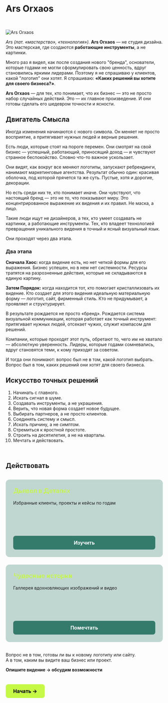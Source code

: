 # Ars Orxaos

<br>

![Ars Orxaos](/ars-orxaos-ban-cmprsd.jpg)

_Ars (лат. «мастерство», «технология»)._ **Ars Orxaos** — не студия дизайна. Это мастерская, где создаются **работающие инструменты**, а не картинки.

Много раз я видел, как после создания нового "бренда", основатели, которые годами не могли сформулировать свою ценность, вдруг становились яркими лидерами. Поэтому я не спрашиваю у клиентов, какой "логотип" они хотят. Я спрашиваю: **«Каких решений вы хотите для своего бизнеса?»**.

**Ars Orxaos** — для тех, кто понимает, что их бизнес — это не просто набор случайных действий. Это — их главное произведение. И они готовы сделать его шедевром точности и ясности.

## Двигатель Смысла

Иногда изменения начинаются с нового символа. Он меняет не просто восприятие, а притягивает нужных людей и верные решения.

Есть люди, которые стоят на пороге перемен. Они смотрят на свой бизнес — успешный, работающий, приносящий доход — и чувствуют странное беспокойство. Словно что-то важное ускользает.

Они видят, как вокруг все меняют логотипы, запускают ребрендинги, нанимают маркетинговые агентства. Результат обычно один: красивая оболочка, под которой прячется та же суть. Пустые, хотя и дорогие, декорации.

Но есть среди них те, кто понимает иначе. Они чувствуют, что настоящий бренд — это не то, что показывают миру. Это концентрированное выражение их видения и их правил. Не маска, а лицо.

Такие люди ищут не дизайнеров, а тех, кто умеет создавать не картинки, а работающие инструменты. Тех, кто владеет технологией превращения уникального видения в точный и ясный визуальный язык.

Они проходят через два этапа.

### Два этапа

**Сначала Хаос:** когда видение есть, но нет четкой формы для его выражения. Бизнес успешен, но в нем нет системности. Ресурсы тратятся на разрозненные действия, которые не складываются в единую картину.

**Затем Порядок:** когда находится тот, кто помогает кристаллизовать их видение. Кто создает для этого видения идеальную материальную форму — логотип, сайт, фирменный стиль. Кто не придумывает, а проявляет и структурирует.

В результате рождается не просто «бренд». Рождается система визуальной коммуникации, которая работает как точный инструмент: притягивает нужных людей, отсекает чужих, служит компасом для решений.

Компании, которые проходят этот путь, обретают то, чего им не хватало — абсолютную уверенность. Лидеры, которые годами сомневались, вдруг становятся теми, к кому приходят за советом.

И тогда они понимают: вопрос был не в том, какой логотип выбрать. Вопрос был в том, каких решений они хотят для своего бизнеса.

## Искусство точных решений

1.  Начинать с главного.
2.  Искать сигнал в шуме.
3.  Создавать инструменты, а не украшения.
4.  Верить, что новая форма создает новое будущее.
5.  Выбирать партнеров, а не просто клиентов.
6.  Соединять систему и смысл.
7.  Искать причину, а не симптом.
8.  Стремиться к яростной простоте.
9.  Строить на десятилетия, а не на кварталы.
10. Мечтать и действовать.

<br>

## Действовать

<div style="display: grid; grid-template-columns: repeat(auto-fit, minmax(300px, 1fr)); gap: 1.5rem; margin: 2rem 0;">

  <div class="project-card">
    <div>
      <h3 style="color: #C5F946; margin: 0 0 1rem 0; font-size: 1.25rem; font-weight: 600;">Дьявол в Деталях</h3>
      <p style="margin: 0; line-height: 1.6; color: var(--vp-c-text-1);">Избранные клиенты, проекты и кейсы по годам</p>
    </div>
    <!-- Второстепенная кнопка (изменено) -->
    <a href="/Orxaos/ars_orxaos/by-the-numbers" class="btn btn-secondary">
      Изучить
    </a>
  </div>

  <div class="project-card">
    <div>
      <h3 style="color: #C5F946; margin: 0 0 1rem 0; font-size: 1.25rem; font-weight: 600;">Чудесные истории</h3>
      <p style="margin: 0; line-height: 1.6; color: var(--vp-c-text-1);">Галлерея вдохновляющих изображений и видео</p>
    </div>
    <!-- Второстепенная кнопка -->
    <a href="/Orxaos/ars_orxaos/the-wonderful-stories-we-make" class="btn btn-secondary">
      Помечтать
    </a>
  </div>

</div>

Вопрос не в том, готовы ли вы к новому логотипу или сайту. <br>
А в том, каким вы видите ваш бизнес или проект.

**Опишите видение → обсудим возможности**

<div class="start-button-container">
  <!-- Основная кнопка -->
  <a href="/Orxaos/start" class="btn btn-primary">Начать →</a>
</div>

<style>
/* --- Стили для карточек --- */
.project-card {
  background: rgba(52, 123, 108, 0.3);
  border-radius: 12px;
  padding: 24px;
  display: flex;
  flex-direction: column;
  justify-content: space-between;
  min-height: 200px;
}

/* --- ОБЩИЕ СТИЛИ ДЛЯ ВСЕХ КНОПОК --- */
.btn {
  display: block;
  padding: 12px 16px;
  border-radius: 8px;
  font-weight: 700;
  font-size: 16px;
  text-align: center;
  margin-top: 1.5rem;
  text-decoration: none;
  transition: all 0.3s ease;
  cursor: pointer;
  border: none;
}

.btn:hover {
  transform: translateY(-2px);
  text-decoration: none !important;
}

/* --- СТИЛЬ 1: ОСНОВНАЯ КНОПКА (ЯРКАЯ) --- */
.btn-primary {
  background-color: #C5F946; /* Яркий лаймовый */
  color: #000 !important;
}

.btn-primary:hover {
  background-color: #347b6c; /* Темный при наведении */
  color: white !important;
}

/* --- СТИЛЬ 2: ВТОРОСТЕПЕННАЯ КНОПКА (ТЕМНАЯ) --- */
.btn-secondary {
  background-color: #347b6c; /* Темный */
  color: white !important;
}

.btn-secondary:hover {
  background-color: #C5F946; /* Яркий при наведении */
  color: #000 !important;
}

/* --- Контейнер для отдельной кнопки "Начать" --- */
.start-button-container .btn {
  display: inline-block;
  padding: 12px 24px;
}
</style>
